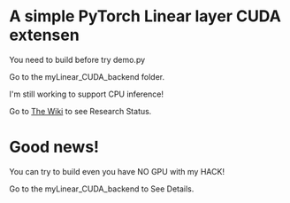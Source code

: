 # A simple PyTorch Linear layer CUDA extensen

You need to build before try demo.py

Go to the myLinear\_CUDA\_backend folder. 

I'm still working to support CPU inference!

Go to [The Wiki](https://github.com/UEFI-code/MSRA_thePracticeSpaceProject_PyTorchCUDA/wiki) to see Research Status.

# Good news!

You can try to build even you have NO GPU with my HACK!

Go to the myLinear\_CUDA\_backend to See Details.
